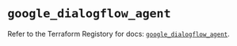 # `google_dialogflow_agent`

Refer to the Terraform Registory for docs: [`google_dialogflow_agent`](https://registry.terraform.io/providers/hashicorp/google/4.67.0/docs/resources/dialogflow_agent).
